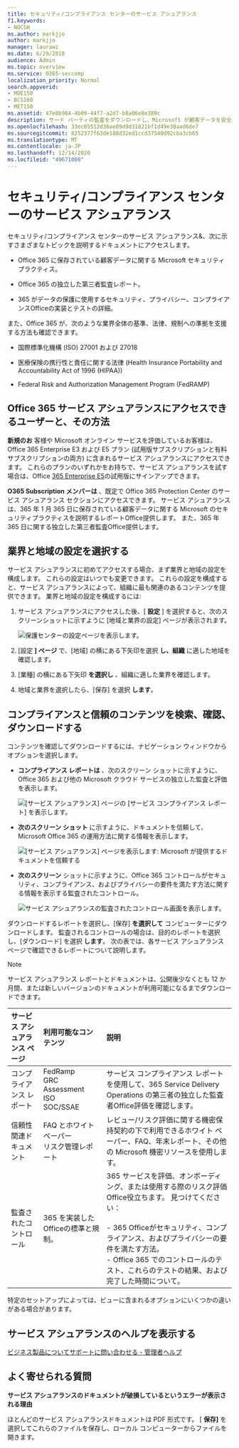 ```yaml
---
title: セキュリティ/コンプライアンス センターのサービス アシュアランス
f1.keywords:
- NOCSH
ms.author: markjjo
author: markjjo
manager: laurawi
ms.date: 6/29/2018
audience: Admin
ms.topic: overview
ms.service: O365-seccomp
localization_priority: Normal
search.appverid:
- MOE150
- BCS160
- MET150
ms.assetid: 47e8b964-4b09-44f7-a2d7-b8a06e8e389c
description: サード パーティの監査をダウンロードし、Microsoft が顧客データを安全に保つ方法を確認し、Office 365 を使用する際に ISO、HIPAA、FINRA、FedRAMP に準拠する方法を確認します。
ms.openlocfilehash: 33ec05512d36ae09d9d31821bf1d49e38aad6de7
ms.sourcegitcommit: 8252377f63de188d32ed1ccd37540d92cba3cb65
ms.translationtype: MT
ms.contentlocale: ja-JP
ms.lasthandoff: 12/14/2020
ms.locfileid: "49671008"
---
```

# <a name="service-assurance-in-the-security--compliance-center"></a>セキュリティ/コンプライアンス センターのサービス アシュアランス

セキュリティ/コンプライアンス センターのサービス アシュアランス&、次に示すさまざまなトピックを説明するドキュメントにアクセスします。 
  
- Office 365 に保存されている顧客データに関する Microsoft セキュリティ プラクティス。 
    
- Office 365 の独立した第三者監査レポート。 
    
- 365 がデータの保護に使用するセキュリティ、プライバシー、コンプライアンスOfficeの実装とテストの詳細。 
    
また、Office 365 が、次のような業界全体の基準、法律、規制への準拠を支援する方法も確認できます。
  
-  国際標準化機構 (ISO) 27001 および 27018 
    
- 医療保険の携行性と責任に関する法律 (Health Insurance Portability and Accountability Act of 1996 (HIPAA))
    
- Federal Risk and Authorization Management Program (FedRAMP)
    
## <a name="who-can-access-office-365-service-assurance-and-how"></a>Office 365 サービス アシュアランスにアクセスできるユーザーと、その方法

 **新規のお** 客様や Microsoft オンライン サービスを評価しているお客様は、Office 365 Enterprise E3 および E5 プラン (試用版サブスクリプションと有料サブスクリプションの両方) に含まれるサービス アシュアランスにアクセスできます。 これらのプランのいずれかをお持ちで、サービス アシュアランスを試す場合は、Office [365 Enterprise E5](https://go.microsoft.com/fwlink/p/?LinkID=698279)の試用版にサインアップできます。
  
 **O365 Subscription メンバーは** 、既定で Office 365 Protection Center のサービス アシュアランス セクションにアクセスできます。 サービス アシュアランスは、365 年 1 月 365 日に保存されている顧客データに関する Microsoft のセキュリティプラクティスを説明するレポートOffice提供します。 また、365 年 365 日に関する独立した第三者監査Office提供します。
 
## <a name="choose-your-industry-and-regional-settings"></a>業界と地域の設定を選択する
<a name="Chooseyourindustryregional"> </a>

サービス アシュアランスに初めてアクセスする場合、まず業界と地域の設定を構成します。 これらの設定はいつでも変更できます。 これらの設定を構成すると、サービス アシュアランスによって、組織に最も関連のあるコンテンツを提供できます。 業界と地域の設定を構成するには:
  
1. サービス アシュアランスにアクセスした後、[ **設定** ] を選択すると、次のスクリーンショットに示すように [地域と業界の設定] ページが表示されます。 
    
    ![保護センターの設定ページを表示します。](../media/101716e8-9c0a-4839-a2c0-f6aacf64eb9d.png)
  
2. [設定 **] ページ** で、[地域] の横にある下矢印を選択 **し、組織** に適した地域を確認します。 
    
3. [業種] の横にある下矢印 **を選択し** 、組織に適した業界を確認します。 
    
4. 地域と業界を選択したら、[保存] を選択 **します**。
    
## <a name="find-review-and-download-compliance-and-trust-content"></a>コンプライアンスと信頼のコンテンツを検索、確認、ダウンロードする
<a name="Chooseyourindustryregional"> </a>

コンテンツを確認してダウンロードするには、ナビゲーション ウィンドウからオプションを選択します。
  
- **コンプライアンス レポートは** 、次のスクリーン ショットに示すように、Office 365 および他の Microsoft クラウド サービスの独立した監査と評価を表示します。 
    
    ![[サービス アシュアランス] ページの [サービス コンプライアンス レポート] を表示します。](../media/149f2181-a558-4963-85e5-8d5ebc7cdac8.png)
  
- **次のスクリーン ショット** に示すように、ドキュメントを信頼して、Microsoft Office 365 の運用方法に関する情報を表示します。 
    
    ![[サービス アシュアランス] ページを表示します: Microsoft が提供するドキュメントを信頼する](../media/5dd4e89a-25a2-45e7-8d6c-a5c5b9237327.png)
  
- **次のスクリーン** ショットに示すように、Office 365 コントロールがセキュリティ、コンプライアンス、およびプライバシーの要件を満たす方法に関する情報を表示する監査されたコントロール。 
    
    ![サービス アシュアランスの監査されたコントロール画面を表示します。](../media/4baf252b-603d-45e0-af12-32616154df65.png)
  
ダウンロードするレポートを選択し、[保存] **を選択して** コンピューターにダウンロードします。 監査されるコントロールの場合は、目的のレポートを選択し、[ダウンロード] を選択 **します**。 次の表では、各サービス アシュアランス ページで確認できるレポートについて説明します。 
  
> [!NOTE]
> サービス アシュアランス レポートとドキュメントは、公開後少なくとも 12 か月間、または新しいバージョンのドキュメントが利用可能になるまでダウンロードできます。 
  
|**サービス アシュアランス ページ**|**利用可能なコンテンツ**|**説明**|
|:-----|:-----|:-----|
|コンプライアンス レポート  <br/> | FedRamp  <br/>  GRC Assessment  <br/>  ISO  <br/>  SOC/SSAE  <br/> |サービス コンプライアンス レポートを使用して、365 Service Delivery Operations の第三者の独立した監査者Office評価を確認します。  <br/> |
|信頼性関連ドキュメント  <br/> | FAQ とホワイト ペーパー  <br/>  リスク管理レポート  <br/> |レビュー/リスク評価に関する機密保持契約の下で利用できるホワイト ペーパー、FAQ、年末レポート、その他の Microsoft 機密リソースを使用します。  <br/> |
|監査されたコントロール  <br/> |365 を実装したOfficeの標準と規制。  <br/> | 365 サービスを評価、オンボーディング、または使用する際のリスク評価Office役立ちます。 見つけてください：  <br/> <br/>- 365 Officeがセキュリティ、コンプライアンス、およびプライバシーの要件を満たす方法。  <br/>- Office 365 でのコントロールのテスト、これらのテストの結果、および完了した時間について。  <br/> |
   
特定のセットアップによっては、ビューに含まれるオプションにいくつかの違いがある場合があります。
    
## <a name="get-help-with-service-assurance"></a>サービス アシュアランスのヘルプを表示する
<a name="addother"> </a>

[ビジネス製品についてサポートに問い合わせる - 管理者ヘルプ](https://docs.microsoft.com/microsoft-365/admin/contact-support-for-business-products)
  
## <a name="frequently-asked-questions"></a>よく寄せられる質問
<a name="addother"> </a>

 **サービス アシュアランスのドキュメントが破損しているというエラーが表示される理由**
  
ほとんどのサービス アシュアランスドキュメントは PDF 形式です。 [ **保存]** を選択してこれらのファイルを保存し、ローカル コンピューターからファイルを開きます。 

